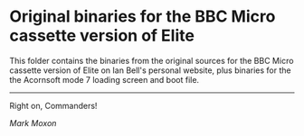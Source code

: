 # Original binaries for the BBC Micro cassette version of Elite

This folder contains the binaries from the original sources for the BBC Micro cassette version of Elite on Ian Bell's personal website, plus binaries for the the Acornsoft mode 7 loading screen and boot file.

---

Right on, Commanders!

_Mark Moxon_